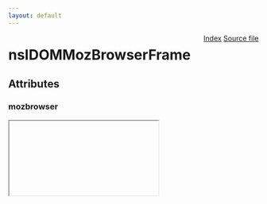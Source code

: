 ```yaml
---
layout: default
---
```

<div class='links' style='float:right'><a href="../index.html">Index</a>
<a href="http://dxr.mozilla.org/mozilla-central/source/dom/interfaces/html/nsIDOMMozBrowserFrame.idl">Source file</a>
</div>

# nsIDOMMozBrowserFrame #

## Attributes ##

### mozbrowser ###
  
<iframe> element may have the mozbrowser attribute.  
  
The mozbrowser attribute has no effect unless the <iframe> element is  
contained in a document privileged to create browser frames.  
  
An <iframe> element in a privileged document with the mozbrowser attribute  
emits a variety of events when various things happen inside the frame.  
  
This will be documented eventually, but for more information at the moment,  
see dom/browser-element/BrowserElement{Child,Parent}.js.  
  
  

